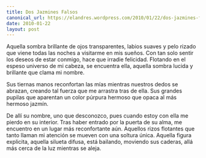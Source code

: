 ```yaml
---
title: Dos Jazmines Falsos
canonical_url: https://elandres.wordpress.com/2010/01/22/dos-jazmines-falsos/
date: 2010-01-22
layout: post
---
```


Aquella sombra brillante de ojos transparentes, labios suaves y pelo rizado que viene todas las noches a visitarme en mis sueños. Con tan solo sentir los deseos de estar conmigo, hace que irradie felicidad. Flotando en el espeso universo de mi cabeza, se encuentra ella, aquella sombra lucida y brillante que clama mi nombre.

<!--more-->

Sus tiernas manos reconfortan las mías mientras nuestros dedos se abrazan, creando tal fuerza que me arrastra tras de ella. Sus grandes pupilas que aparentan un color púrpura hermoso que opaca al más hermoso jazmín.

De allí su nombre, uno que desconozco, pues cuando estoy con ella me pierdo en su interior. Tras haber entrado por la puerta de su alma, me encuentro en un lugar más reconfortante aún. Aquellos rizos flotantes que tanto llaman mi atención se mueven con una soltura única. Aquella figura explicita, aquella silueta difusa, está bailando, moviendo sus caderas, allá más cerca de la luz mientras se aleja.
